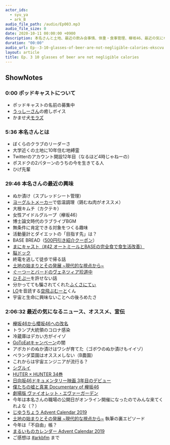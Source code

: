 ```yaml
---
actor_ids:
  - syu_ya
  - ark_B
audio_file_path: /audio/Ep003.mp3
audio_file_size: 0
date: 2020-10-11 00:00:00 +0900
description: 本名さんと土地、最近の飲み会事情、体重・食事管理、欅坂46、最近の気になるニュースなどについて話しました。
duration: "00:00"
audio_url: Ep--3-10-glasses-of-beer-are-not-negligible-calories-ekscvu
layout: article
title: Ep. 3 10 glasses of beer are not negligible calories
---
```


## ShowNotes

### 0:00 ポッドキャストについて

* ポッドキャストの名前の募集中
* [うっしーさん](https://twitter.com/MasashiU)の癒しボイス
* かませ犬[モラズ](https://twitter.com/morazumorazu)


### 5:36 本名さんとは

* ぼくらのクラブのリーダーさ
* 大学近くの土地に10年住む地縛霊
* Twitterのアカウント開設12年目（なるほど4時じゃねーの）
* ポスドクの2パターンのうちの今を生きてる人
* ひげ先輩


### 29:46 本名さんの最近の興味

* ぬか漬け（スプレッドシート管理）
* [ヨーグルトメーカー](https://amzn.to/2SIfzhF)で低温調理（鶏むね肉がオススメ）
* 大根キムチ（カクテキ）
* 女性アイドルグループ（欅坂46）
* 博士論文時代のラブライブBGM
* 無条件に肯定できる対象をつくる趣味
* 活動量計とダイエットの「目指す先」は？
* BASE BREAD（[500円引き紹介クーポン](https://payse.basefood.co.jp/lp/invite?code=inviteMzc2OTAxNTAwOTM0MS0tNDI3NjE=)）
* [まにキャスト（#42 オートミールとBASEの完全食で食生活改善）](https://stand.fm/episodes/5f7f277193ba439ecbcf286c)
* [脳ドック](https://www.docknet.jp/media/brain-dock-12/)
* 終電を逃して徒歩で帰る話
* [土地の始まりとその発展 ~現代的な視点から~](http://syu-ya.hatenablog.com/entry/2019/12/24/060537)
* [ぐーつーとバードのヴェネツィア珍道中](https://togetter.com/li/564204)
* [ひそぷー](https://twitter.com/hisopu2)を許せない話
* 分かってても騙されてくれた[ふくさにてぃ](https://twitter.com/fukusanity)
* [LO](https://ja.wikipedia.org/wiki/%E3%82%B3%E3%83%9F%E3%83%83%E3%82%AF%E3%82%A8%E3%83%AB%E3%82%AA%E3%83%BC)を音読する[空飛ぶむーと](https://twitter.com/mutoreimu)くん
* 宇宙と生命に興味ないことへの後ろめたさ
    

### 2:06:32 最近の気になるニュース、オススメ、宣伝

* [欅坂46から櫻坂46への改名](https://www.keyakizaka46.com/s/k46o/news/detail/O00213)
* トランプ大統領のコロナ感染
* 冷蔵庫はデカい方がイイゾ
* [GoToEatキャンペーン](https://www.maff.go.jp/j/shokusan/gaisyoku/hoseigoto.html)の闇
* アボカドのぬか漬けはワシが育てた（ゴボウのぬか漬けもイイゾ）
* ベランダ菜園はオススメしない（B農園）
* これからは宇宙エンジニアが流行る？
* [シグルイ](https://amzn.to/3lyYLGk)
* [HUTER × HUNTER 34巻](https://amzn.to/2SMB4O8)
* [日向坂46ドキュメンタリー映画 3年目のデビュー](https://hinatazaka46-documentary.com/)
* [僕たちの嘘と真実 Documentary of 欅坂46](https://2020-keyakizaka.jp/)
* [劇場版 ヴァイオレット・エヴァーガーデン](http://violet-evergarden.jp/)
* 今年は本名さんの職場の公開日がオンライン開催になったのでみんな来てくれよな（？）
* [じゆうちょう Advent Calendar 2019](https://adventar.org/calendars/4392)
* [土地の始まりとその発展 ~現代的な視点から~](http://syu-ya.hatenablog.com/entry/2019/12/24/060537) 執筆の裏エピソード
* 今年は「不自由」帳？
* [まるいものカレンダー Advent Calendar 2019](https://adventar.org/calendars/4514)
* ご感想は [#arkbfm](https://paper.dropbox.com/?q=%23arkbfm) まで
